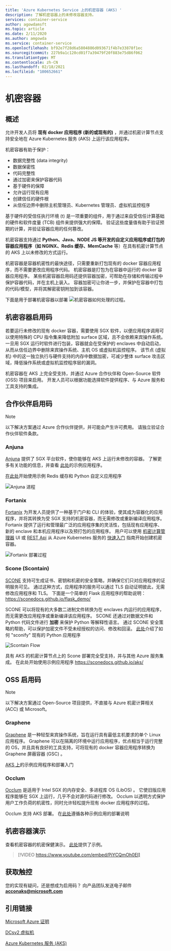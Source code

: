```yaml
---
title: 'Azure Kubernetes Service 上的机密容器 (AKS) '
description: 了解机密容器上的未修改容器支持。
services: container-service
author: agowdamsft
ms.topic: article
ms.date: 2/11/2020
ms.author: amgowda
ms.service: container-service
ms.openlocfilehash: bf92e7f28d6a5804886d093671f4b7e33878f1ec
ms.sourcegitcommit: 227b9a1c120cd01f7a39479f20f883e75d86f062
ms.translationtype: MT
ms.contentlocale: zh-CN
ms.lasthandoff: 02/18/2021
ms.locfileid: "100652661"
---
```

# <a name="confidential-containers"></a>机密容器

## <a name="overview"></a>概述

允许开发人员将 **现有 docker 应用程序 (新的或现有的)** ，并通过机密计算节点支持安全地在 Azure Kubernetes 服务 (AKS) 上运行该应用程序。

机密容器有助于保护：

- 数据完整性 (data integrity) 
- 数据保密性
- 代码完整性
- 通过加密来保护容器代码
- 基于硬件的保障
- 允许运行现有应用
- 创建信任的硬件根
- 从信任边界中删除主机管理员、Kubernetes 管理员、虚拟机监控程序

基于硬件的受信任执行环境 (t) 是一项重要的组件，用于通过来自受信任计算基础的硬件和软件度量 (TCB) 组件来提供强大的保障。 验证这些度量值有助于验证预期的计算，并验证容器应用的任何篡改。

机密容器支持通过 **Python、Java、NODE JS 等开发的自定义应用程序或打包的容器应用程序（如 NGINX、Redis 缓存、MemCache** 等）在具有机密计算节点的 AKS 上以未修改的方式运行。

机密容器是容器机密性的最快途径，只需要重新打包现有的 docker 容器应用程序，而不需要更改应用程序代码。 机密容器是打包为在容器中运行的 docker 容器应用程序。 某些机密容器启用码还提供容器加密，可帮助在存储和传输过程中保护容器代码，并在主机上装入。 容器加密可让你进一步，并保护在容器中打包的代码/模型，并将其解密密钥附加到该容器。

下面是用于部署机密容器以部署 ![ 机密容器如何处理的过程。](./media/confidential-containers/how-to-confidential-container.png)

## <a name="confidential-container-enablers"></a>机密容器启用码
若要运行未修改的现有 docker 容器，需要使用 SGX 软件，以便应用程序调用可以使用特殊的 CPU 指令集来降低附加 surface 区域，且不会依赖来宾操作系统。 一旦用 SGX 运行时软件进行包装，容器就会在受保护的 enclaves 中自动启动，从而从信任边界中删除来宾操作系统、主机 OS 或虚拟机监控程序。 该节点 (虚拟机) 中的这一独立执行与硬件支持的内存中数据加密，可减少整体 surface 攻击区域，降低操作系统或虚拟机监控程序层的漏洞。

机密容器在 AKS 上完全受支持，并通过 Azure 合作伙伴和 Open-Source 软件 (OSS) 项目来启用。 开发人员可以根据功能选择软件提供程序、与 Azure 服务和工具支持的集成。

## <a name="partner-enablers"></a>合作伙伴启用码
> [!NOTE]
> 以下解决方案通过 Azure 合作伙伴提供，并可能会产生许可费用。 请独立验证合作伙伴软件条款。 

### <a name="anjuna"></a>Anjuna

[Anjuna](https://www.anjuna.io/) 提供了 SGX 平台软件，使你能够在 AKS 上运行未修改的容器。 了解更多有关功能的信息，并查看 [此处](https://www.anjuna.io/microsoft-azure-confidential-computing-aks-lp)的示例应用程序。

[在此处](https://www.anjuna.io/microsoft-azure-confidential-computing-aks-lp)开始使用示例 Redis 缓存和 Python 自定义应用程序

![Anjuna 进程](./media/confidential-containers/anjuna-process-flow.png)

### <a name="fortanix"></a>Fortanix

[Fortanix](https://www.fortanix.com/) 为开发人员提供了一种基于门户和 CLI 的体验，使其成为容器化的应用程序，并将其转换为受 SGX 支持的机密容器，而无需修改或重新编译应用程序。 Fortanix 提供了运行和管理最广泛的应用程序集的灵活性，包括现有应用程序、新的 enclave 和本机应用程序以及预打包的应用程序。 用户可以使用 [机密计算管理器](https://em.fortanix.com/) UI 或 [REST Api](https://www.fortanix.com/api/em/) 从 Azure Kubernetes 服务的 [快速入门](https://support.fortanix.com/hc/en-us/articles/360049658291-Fortanix-Confidential-Container-on-Azure-Kubernetes-Service) 指南开始创建机密容器。

![Fortanix 部署过程](./media/confidential-containers/fortanix-confidential-containers-flow.png)

### <a name="scone-scontain"></a>Scone (Scontain) 

[SCONE](https://scontain.com/index.html?lang=en) 支持可生成证书、密钥和机密的安全策略，并确保它们只对应用程序的证明服务可见。 通过这种方式，应用程序的服务可以通过 TLS 自动证明彼此，无需修改应用程序和 TLS。 下面是一个简单的 Flask 应用程序的帮助说明： https://sconedocs.github.io/flask_demo/  

SCONE 可以将现有的大多数二进制文件转换为在 enclaves 内运行的应用程序，而无需更改应用程序或重新编译该应用程序。 SCONE 还通过对数据文件和 Python 代码文件进行 **加密** 来保护 Python 等解释性语言。 通过 SCONE 安全策略的帮助，可以保护加密文件不受未经授权的访问、修改和回滚。 [此处](https://sconedocs.github.io/sconify_image/)介绍了如何 "sconify" 现有的 Python 应用程序

![Scontain Flow](./media/confidential-containers/scone-workflow.png)

具有 AKS 的机密计算节点上的 Scone 部署完全受支持，并与其他 Azure 服务集成。 在此处开始使用示例应用程序 https://sconedocs.github.io/aks/


## <a name="oss-enablers"></a>OSS 启用码 
> [!NOTE]
> 以下解决方案通过 Open-Source 项目提供，不直接与 Azure 机密计算相关 (ACC) 或 Microsoft。  

### <a name="graphene"></a>Graphene

[Graphene](https://grapheneproject.io/) 是一种轻型来宾操作系统，旨在运行具有最低主机要求的单个 Linux 应用程序。 Graphene 可以在隔离的环境中运行应用程序，优点相当于运行完整的 OS，并且具有良好的工具支持，可将现有的 docker 容器应用程序转换为 Graphene 屏蔽容器 (GSC) 。

[AKS 上](https://graphene.readthedocs.io/en/latest/cloud-deployment.html#azure-kubernetes-service-aks)的示例应用程序和部署入门

### <a name="occlum"></a>Occlum
[Occlum](https://occlum.io/) 是适用于 Intel SGX 的内存安全、多进程库 OS (LibOS) 。 它使旧版应用程序能够在 SGX 上运行，几乎不会对源代码进行修改。 Occlum 以透明方式保护用户工作负荷的机密性，同时允许轻松提升现有 docker 应用程序的过程。

Occlum 支持 AKS 部署。 在[此处](https://github.com/occlum/occlum/blob/master/docs/azure_aks_deployment_guide.md)遵循各种示例应用的部署说明


## <a name="confidential-containers-demo"></a>机密容器演示
查看机密容器的机密保健演示。 [此处](https://docs.microsoft.com/azure/architecture/example-scenario/confidential/healthcare-inference)提供了示例。 

> [!VIDEO https://www.youtube.com/embed/PiYCQmOh0EI]


## <a name="get-in-touch"></a>获取触控

您的实现有疑问，还是想成为启用码？ 向产品团队发送电子邮件 **acconaks@microsoft.com**

## <a name="reference-links"></a>引用链接

[Microsoft Azure 证明](../attestation/overview.md)

[DCsv2 虚拟机](virtual-machine-solutions.md)

[Azure Kubernetes 服务 (AKS)](../aks/intro-kubernetes.md)
